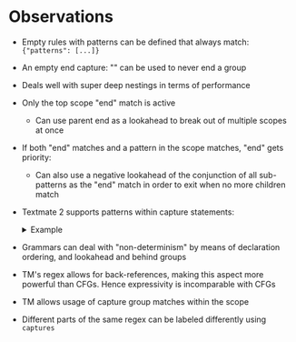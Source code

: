 # Observations

-   Empty rules with patterns can be defined that always match: `{"patterns": [...]}`
-   An empty end capture: "" can be used to never end a group
-   Deals well with super deep nestings in terms of performance
-   Only the top scope "end" match is active
    -   Can use parent end as a lookahead to break out of multiple scopes at once
-   If both "end" matches and a pattern in the scope matches, "end" gets priority:

    -   Can also use a negative lookahead of the conjunction of all sub-patterns as the "end" match in order to exit when no more children match

-   Textmate 2 supports patterns within capture statements:
    <details>
    <summary>Example</summary>

    ```js
    { patterns = (
        {
            name = 'markup.bold.toy';
            match = '\*.*?\*';
            captures = {
                0 = {
                    patterns = ({
                        name = 'markup.italic.toy';
                        match = '_.*?_';
                    });
                };
            };
        }, {
            name = 'markup.italic.toy';
            match = '_.*?_';
            captures = {
                0 = {
                    patterns = ({
                        name = 'markup.bold.toy';
                        match = '\*.*?\*';
                    });
                };
            };
        }
    ); }
    ```

    Source: https://www.apeth.com/nonblog/stories/textmatebundle.html
    </details>

-   Grammars can deal with "non-determinism" by means of declaration ordering, and lookahead and behind groups
-   TM's regex allows for back-references, making this aspect more powerful than CFGs. Hence expressivity is incomparable with CFGs
-   TM allows usage of capture group matches within the scope
-   Different parts of the same regex can be labeled differently using `captures`
